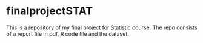 # finalprojectSTAT
This is a repository of my final project for Statistic course. The repo consists of a report file in pdf, R code file and the dataset.
